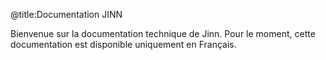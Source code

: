 @title:Documentation JINN


Bienvenue sur la documentation technique de Jinn.
Pour le moment, cette documentation est disponible uniquement en Français.